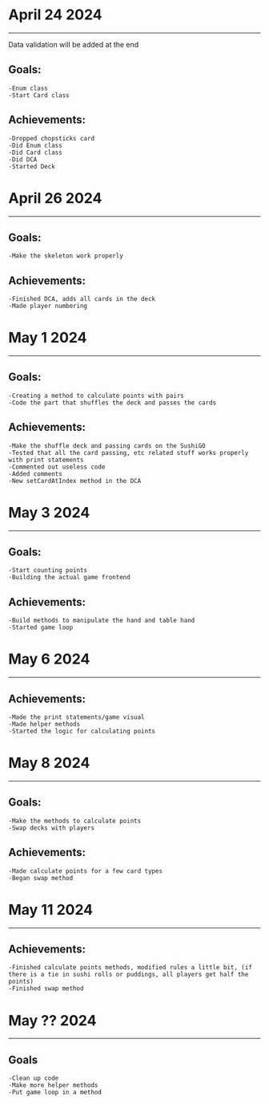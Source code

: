 # April 24 2024
---------------
Data validation will be added at the end

## Goals:
    -Enum class
    -Start Card class

## Achievements:
    -Dropped chopsticks card
    -Did Enum class
    -Did Card class
    -Did DCA
    -Started Deck

# April 26 2024
---------------

## Goals:
    -Make the skeleton work properly

## Achievements:
    -Finished DCA, adds all cards in the deck
    -Made player numbering

# May 1 2024
------------

## Goals:
    -Creating a method to calculate points with pairs
    -Code the part that shuffles the deck and passes the cards
## Achievements:
    -Make the shuffle deck and passing cards on the SushiGO
    -Tested that all the card passing, etc related stuff works properly with print statements
    -Commented out useless code
    -Added comments
    -New setCardAtIndex method in the DCA


# May 3 2024
------------

## Goals:
    -Start counting points
    -Building the actual game frontend
## Achievements:
    -Build methods to manipulate the hand and table hand
    -Started game loop

# May 6 2024
------------

## Achievements:
    -Made the print statements/game visual
    -Made helper methods
    -Started the logic for calculating points

# May 8 2024
------------

## Goals:
    -Make the methods to calculate points
    -Swap decks with players
## Achievements:
    -Made calculate points for a few card types
    -Began swap method

# May 11 2024
-------------

## Achievements:
    -Finished calculate points methods, modified rules a little bit, (if there is a tie in sushi rolls or puddings, all players get half the points)
    -Finished swap method

# May ?? 2024
-------------

## Goals
    -Clean up code
    -Make more helper methods
    -Put game loop in a method